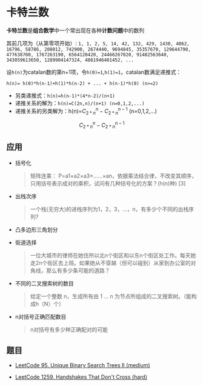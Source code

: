 # 卡特兰数

**卡特兰数**是**组合数学**中一个常出现在各种**计数问题**中的数列

其前几项为（从第零项开始）: `1, 1, 2, 5, 14, 42, 132, 429, 1430, 4862, 16796, 58786, 208012, 742900, 2674440, 9694845, 35357670, 129644790, 477638700, 1767263190, 6564120420, 24466267020, 91482563640, 343059613650, 1289904147324, 4861946401452, ...`

设`h(n)`为catalan数的第n+1项，令`h(0)=1`,`h(1)=1`，catalan数满足递推式：

`h(n)= h(0)*h(n-1)+h(1)*h(n-2) + ... + h(n-1)*h(0) (n>=2)`

- 另类递推式：`h(n)=h(n-1)*(4*n-2)/(n+1)`
- 递推关系的解为：`h(n)=C(2n,n)/(n+1) (n=0,1,2,...)`
- 递推关系的另类解为：h(n)=$C_{2*n}^n-C_{2*n}^{n-1}$ (n=0,1,2,...)

$$C_{2*n}^n-C_{2*n}^{n-1}$$

## 应用

- 括号化

    > 矩阵连乘： P=a1×a2×a3×……×an，依据乘法结合律，不改变其顺序，只用括号表示成对的乘积，试问有几种括号化的方案？(h(n)种) [3]

- 出栈次序

    > 一个栈(无穷大)的进栈序列为1，2，3，…，n，有多少个不同的出栈序列?

- 凸多边形三角划分

- 街道选择

    > 一位大城市的律师在她住所以北n个街区和以东n个街区处工作。每天她走2n个街区去上班。如果她从不穿越（但可以碰到）从家到办公室的对角线，那么有多少条可能的道路？

- 不同的二叉搜索树的数目

    > 给定一个整数 n，生成所有由 1 ... n 为节点所组成的二叉搜索树。（能构成h（N）个）

- n对括号正确匹配数目

    > n对括号有多少种正确配对的可能

## 题目

- [LeetCode 95. Unique Binary Search Trees II (medium)](https://github.com/muyids/leetcode/blob/master/algorithms/1-100/95.unique-binary-search-trees-ii.md)

- [LeetCode 1259. Handshakes That Don't Cross (hard)](https://github.com/muyids/leetcode/blob/master/algorithms/1201-1300/1259.handshakes-that-dont-cross.md)
